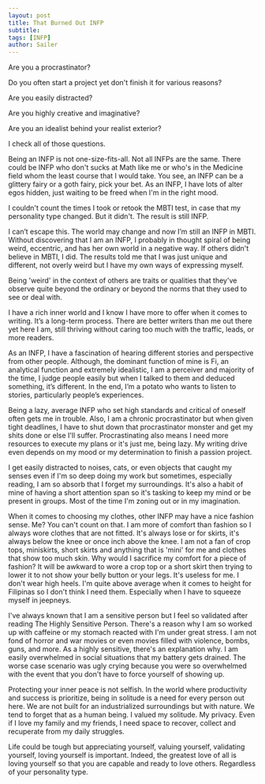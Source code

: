 ```yaml
---
layout: post
title: That Burned Out INFP 
subtitle: 
tags: [INFP]
author: Sailer
---
```


Are you a procrastinator? 

Do you often start a project yet don't finish it for various reasons? 

Are you easily distracted? 

Are you highly creative and imaginative?

Are you an idealist behind your realist exterior? 

I check all of those questions. 

Being an INFP is not one-size-fits-all. Not all INFPs are the same. There could be INFP who don't sucks at Math like me or who's in the Medicine field whom the least course that I would take. You see, an INFP can be a glittery fairy or a goth fairy, pick your bet. As an INFP, I have lots of alter egos hidden, just waiting to be freed when I'm in the right mood. 

I couldn't count the times I took or retook the MBTI test, in case that my personality type changed. But it didn't. The result is still INFP. 

I can’t escape this. The world may change and now I’m still an INFP in MBTI. Without discovering that I am an INFP, I probably in thought spiral of being weird, eccentric, and has her own world in a negative way. If others didn't believe in MBTI, I did. The results told me that I was just unique and different, not overly weird but I have my own ways of expressing myself. 

Being 'weird' in the context of others are traits or qualities that they've observe quite beyond the ordinary or beyond the norms that they used to see or deal with. 

I have a rich inner world and I know I have more to offer when it comes to writing. It’s a long-term process. There are better writers than me out there yet here I am, still thriving without caring too much with the traffic, leads, or more readers.

As an INFP, I have a fascination of hearing different stories and perspective from other people. Although, the dominant function of mine is Fi, an analytical function and extremely idealistic, I am a perceiver and majority of the time, I judge people easily but when I talked to them and deduced something, it’s different. In the end, I’m a potato who wants to listen to stories, particularly people’s experiences.

Being a lazy, average INFP who set high standards and critical of oneself often gets me in trouble. Also, I am a chronic procrastinator but when given tight deadlines, I have to shut down that procrastinator monster and get my shits done or else I'll suffer. Procrastinating also means I need more resources to execute my plans or it's just me, being lazy. My writing drive even depends on my mood or my determination to finish a passion project. 

I get easily distracted to noises, cats, or even objects that caught my senses even if I'm so deep doing my work but sometimes, especially reading, I am so absorb that I forget my surroundings. It's also a habit of mine of having a short attention span so it's tasking to keep my mind or be present in groups. Most of the time I'm zoning out or in my imagination. 

When it comes to choosing my clothes, other INFP may have a nice fashion sense. Me? You can't count on that. I am more of comfort than fashion so I always wore clothes that are not fitted. It's always lose or for skirts, it's always below the knee or once inch above the knee. I am not a fan of crop tops, miniskirts, short skirts and anything that is 'mini' for me and clothes that show too much skin. Why would I sacrifice my comfort for a piece of fashion? It will be awkward to wore a crop top or a short skirt then trying to lower it to not show your belly button or your legs. It's useless for me. I don't wear high heels. I'm quite above average when it comes to height for Filipinas so I don't think I need them. Especially when I have to squeeze myself in jeepneys. 

I've always known that I am a sensitive person but I feel so validated after reading The Highly Sensitive Person. There's a reason why I am so worked up with caffeine or my stomach reacted with I'm under great stress. I am not fond of horror and war movies or even movies filled with violence, bombs, guns, and more. As a highly sensitive, there's an explanation why. I am easily overwhelmed in social situations that my battery gets drained. The worse case scenario was ugly crying because you were so overwhelmed with the event that you don't have to force yourself of showing up.

Protecting your inner peace is not selfish. In the world where productivity and success is prioritize, being in solitude is a need for every person out here. We are not built for an industrialized surroundings but with nature. We tend to forget that as a human being. I valued my solitude. My privacy. Even if I love my family and my friends, I need space to recover, collect and recuperate from my daily struggles. 

Life could be tough but appreciating yourself, valuing yourself, validating yourself, loving yourself is important. Indeed, the greatest love of all is loving yourself so that you are capable and ready to love others. Regardless of your personality type. 